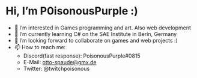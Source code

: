 # Hi, I’m P0isonousPurple :)
- 👀 I’m interested in Games programming and art. Also web development
- 🌱 I’m currently learning C# on the SAE Institute in Berin, Germany
- 💞️ I’m looking forward to collaborate on games and web projects :)
- 📫 How to reach me:
  - Discord(fast response): PoisonousPurple#0815
  - E-Mail: otto-spaude@gmx.de
  - Twitter: @twitchpoisonous

<!---
P0isonousPurple/P0isonousPurple is a ✨ special ✨ repository because its `README.md` (this file) appears on your GitHub profile.
You can click the Preview link to take a look at your changes.
--->
